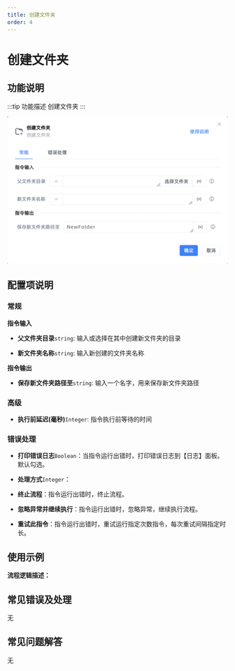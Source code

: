 ```yaml
---
title: 创建文件夹
order: 4
---
```


# 创建文件夹

## 功能说明

:::tip 功能描述
创建文件夹
:::

![创建文件夹](../../../assets/创建文件夹_command.png)

## 配置项说明

### 常规

**指令输入**

- **父文件夹目录**`string`: 输入或选择在其中创建新文件夹的目录

- **新文件夹名称**`string`: 输入新创建的文件夹名称


**指令输出**

- **保存新文件夹路径至**`string`: 输入一个名字，用来保存新文件夹路径

### 高级

- **执行前延迟(毫秒)**`Integer`: 指令执行前等待的时间

### 错误处理

- **打印错误日志**`Boolean`：当指令运行出错时，打印错误日志到【日志】面板。默认勾选。

- **处理方式**`Integer`：

 - **终止流程**：指令运行出错时，终止流程。

 - **忽略异常并继续执行**：指令运行出错时，忽略异常，继续执行流程。

 - **重试此指令**：指令运行出错时，重试运行指定次数指令，每次重试间隔指定时长。

## 使用示例

**流程逻辑描述：** 

## 常见错误及处理

无

## 常见问题解答

无

